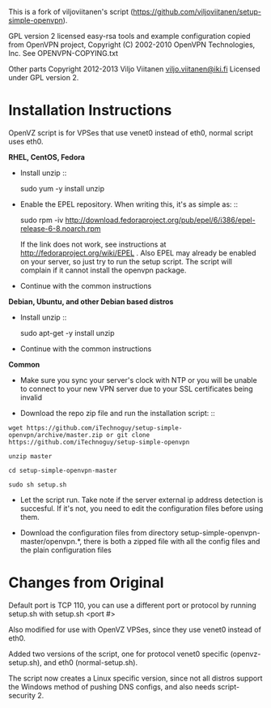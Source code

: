 This is a fork of viljoviitanen's script (https://github.com/viljoviitanen/setup-simple-openvpn).

GPL version 2 licensed easy-rsa tools and example configuration copied
from OpenVPN project, Copyright (C) 2002-2010 OpenVPN Technologies, Inc.
See OPENVPN-COPYING.txt

Other parts Copyright 2012-2013 Viljo Viitanen <viljo.viitanen@iki.fi>
Licensed under GPL version 2. 

Installation Instructions
=========================
OpenVZ script is for VPSes that use venet0 instead of eth0, normal script uses eth0.

**RHEL, CentOS, Fedora**

- Install unzip ::

    sudo yum -y install unzip

- Enable the EPEL repository. When writing this, it's as simple as: ::

    sudo rpm -iv http://download.fedoraproject.org/pub/epel/6/i386/epel-release-6-8.noarch.rpm

  If the link does not work, see instructions at http://fedoraproject.org/wiki/EPEL .
  Also EPEL may already be enabled on your server, so just try to run the setup script.
  The script will complain if it cannot install the openvpn package.

- Continue with the common instructions

**Debian, Ubuntu, and other Debian based distros**

- Install unzip ::

    sudo apt-get -y install unzip

- Continue with the common instructions

**Common**

- Make sure you sync your server's clock with NTP or you will be unable to connect to your new VPN server
  due to your SSL certificates being invalid

- Download the repo zip file and run the installation script: ::

```
wget https://github.com/iTechnoguy/setup-simple-openvpn/archive/master.zip or git clone https://github.com/iTechnoguy/setup-simple-openvpn

unzip master

cd setup-simple-openvpn-master

sudo sh setup.sh
```

- Let the script run. Take note if the server external ip address
  detection is succesful. If it's not, you need to edit the
  configuration files before using them.

- Download the configuration files from directory setup-simple-openvpn-master/openvpn.*,
  there is both a zipped file with all the config files and
  the plain configuration files


Changes from Original
=====================

Default port is TCP 110, you can use a different port or protocol by running setup.sh with setup.sh <port #> <protocol>

Also modified for use with OpenVZ VPSes, since they use venet0 instead of eth0.

Added two versions of the script, one for protocol venet0 specific (openvz-setup.sh), and eth0 (normal-setup.sh).

The script now creates a Linux specific version, since not all distros support the Windows method of pushing DNS configs, and also needs script-security 2.
